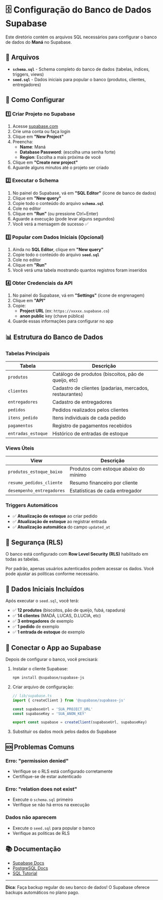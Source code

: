# 🗄️ Configuração do Banco de Dados Supabase

Este diretório contém os arquivos SQL necessários para configurar o banco de dados do **Maná** no Supabase.

## 📁 Arquivos

- **`schema.sql`** - Schema completo do banco de dados (tabelas, índices, triggers, views)
- **`seed.sql`** - Dados iniciais para popular o banco (produtos, clientes, entregadores)

## 🚀 Como Configurar

### 1️⃣ Criar Projeto no Supabase

1. Acesse [supabase.com](https://supabase.com)
2. Crie uma conta ou faça login
3. Clique em **"New Project"**
4. Preencha:
   - **Name**: Maná
   - **Database Password**: (escolha uma senha forte)
   - **Region**: Escolha a mais próxima de você
5. Clique em **"Create new project"**
6. Aguarde alguns minutos até o projeto ser criado

### 2️⃣ Executar o Schema

1. No painel do Supabase, vá em **"SQL Editor"** (ícone de banco de dados)
2. Clique em **"New query"**
3. Copie todo o conteúdo do arquivo **`schema.sql`**
4. Cole no editor
5. Clique em **"Run"** (ou pressione Ctrl+Enter)
6. Aguarde a execução (pode levar alguns segundos)
7. Você verá a mensagem de sucesso ✅

### 3️⃣ Popular com Dados Iniciais (Opcional)

1. Ainda no **SQL Editor**, clique em **"New query"**
2. Copie todo o conteúdo do arquivo **`seed.sql`**
3. Cole no editor
4. Clique em **"Run"**
5. Você verá uma tabela mostrando quantos registros foram inseridos

### 4️⃣ Obter Credenciais da API

1. No painel do Supabase, vá em **"Settings"** (ícone de engrenagem)
2. Clique em **"API"**
3. Copie:
   - **Project URL** (ex: `https://xxxxx.supabase.co`)
   - **anon public** key (chave pública)
4. Guarde essas informações para configurar no app

## 📊 Estrutura do Banco de Dados

### Tabelas Principais

| Tabela | Descrição |
|--------|-----------|
| `produtos` | Catálogo de produtos (biscoitos, pão de queijo, etc) |
| `clientes` | Cadastro de clientes (padarias, mercados, restaurantes) |
| `entregadores` | Cadastro de entregadores |
| `pedidos` | Pedidos realizados pelos clientes |
| `itens_pedido` | Itens individuais de cada pedido |
| `pagamentos` | Registro de pagamentos recebidos |
| `entradas_estoque` | Histórico de entradas de estoque |

### Views Úteis

| View | Descrição |
|------|-----------|
| `produtos_estoque_baixo` | Produtos com estoque abaixo do mínimo |
| `resumo_pedidos_cliente` | Resumo financeiro por cliente |
| `desempenho_entregadores` | Estatísticas de cada entregador |

### Triggers Automáticos

- ✅ **Atualização de estoque** ao criar pedido
- ✅ **Atualização de estoque** ao registrar entrada
- ✅ **Atualização automática** do campo `updated_at`

## 🔐 Segurança (RLS)

O banco está configurado com **Row Level Security (RLS)** habilitado em todas as tabelas.

Por padrão, apenas usuários autenticados podem acessar os dados. Você pode ajustar as políticas conforme necessário.

## 📝 Dados Iniciais Incluídos

Após executar o `seed.sql`, você terá:

- ✅ **12 produtos** (biscoitos, pão de queijo, fubá, rapadura)
- ✅ **14 clientes** (MADÁ, LUCAS, D.LUCIA, etc)
- ✅ **3 entregadores** de exemplo
- ✅ **1 pedido** de exemplo
- ✅ **1 entrada de estoque** de exemplo

## 🔄 Conectar o App ao Supabase

Depois de configurar o banco, você precisará:

1. Instalar o cliente Supabase:
   ```bash
   npm install @supabase/supabase-js
   ```

2. Criar arquivo de configuração:
   ```typescript
   // lib/supabase.ts
   import { createClient } from '@supabase/supabase-js'
   
   const supabaseUrl = 'SUA_PROJECT_URL'
   const supabaseKey = 'SUA_ANON_KEY'
   
   export const supabase = createClient(supabaseUrl, supabaseKey)
   ```

3. Substituir os dados mock pelos dados do Supabase

## 🆘 Problemas Comuns

### Erro: "permission denied"
- Verifique se o RLS está configurado corretamente
- Certifique-se de estar autenticado

### Erro: "relation does not exist"
- Execute o `schema.sql` primeiro
- Verifique se não há erros na execução

### Dados não aparecem
- Execute o `seed.sql` para popular o banco
- Verifique as políticas de RLS

## 📚 Documentação

- [Supabase Docs](https://supabase.com/docs)
- [PostgreSQL Docs](https://www.postgresql.org/docs/)
- [SQL Tutorial](https://www.postgresqltutorial.com/)

---

**Dica**: Faça backup regular do seu banco de dados! O Supabase oferece backups automáticos no plano pago.
